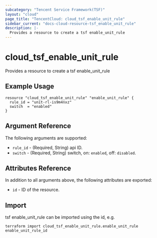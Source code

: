```yaml
---
subcategory: "Tencent Service Framework(TSF)"
layout: "cloud"
page_title: "TencentCloud: cloud_tsf_enable_unit_rule"
sidebar_current: "docs-cloud-resource-tsf_enable_unit_rule"
description: |-
  Provides a resource to create a tsf enable_unit_rule
---
```


# cloud_tsf_enable_unit_rule

Provides a resource to create a tsf enable_unit_rule

## Example Usage

```hcl
resource "cloud_tsf_enable_unit_rule" "enable_unit_rule" {
  rule_id = "unit-rl-is9m4nxz"
  switch  = "enabled"
}
```

## Argument Reference

The following arguments are supported:

* `rule_id` - (Required, String) api ID.
* `switch` - (Required, String) switch, on: `enabled`, off: `disabled`.

## Attributes Reference

In addition to all arguments above, the following attributes are exported:

* `id` - ID of the resource.



## Import

tsf enable_unit_rule can be imported using the id, e.g.

```
terraform import cloud_tsf_enable_unit_rule.enable_unit_rule enable_unit_rule_id
```

